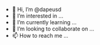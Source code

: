 - 👋 Hi, I’m @dapeusd
- 👀 I’m interested in ...
- 🌱 I’m currently learning ...
- 💞️ I’m looking to collaborate on ...
- 📫 How to reach me ...

<!---
dapeusd/dapeusd is a ✨ special ✨ repository because its `README.md` (this file) appears on your GitHub profile.
You can click the Preview link to take a look at your changes.
--->
